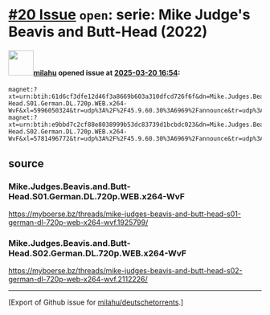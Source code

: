 # [\#20 Issue](https://github.com/milahu/deutschetorrents/issues/20) `open`: serie: Mike Judge's Beavis and Butt-Head (2022)

#### <img src="https://avatars.githubusercontent.com/u/12958815?v=4" width="50">[milahu](https://github.com/milahu) opened issue at [2025-03-20 16:54](https://github.com/milahu/deutschetorrents/issues/20):

    magnet:?xt=urn:btih:61d6cf3dfe12d46f3a8669b603a310dfcd726f6f&dn=Mike.Judges.Beavis.and.Butt-Head.S01.German.DL.720p.WEB.x264-WvF&xl=5996050324&tr=udp%3A%2F%2F45.9.60.30%3A6969%2Fannounce&tr=udp%3A%2F%2F142.132.183.104%3A6969%2Fannounce&tr=udp%3A%2F%2F185.216.179.62%3A25%2Fannounce&tr=udp%3A%2F%2F93.158.213.92%3A1337%2Fannounce&tr=udp%3A%2F%2F5.255.124.190%3A6969%2Fannounce&piece_size=8388608
    magnet:?xt=urn:btih:e9bbd7c2cf88e8038999b53dc83739d1bcbdc023&dn=Mike.Judges.Beavis.and.Butt-Head.S02.German.DL.720p.WEB.x264-WvF&xl=5781496772&tr=udp%3A%2F%2F45.9.60.30%3A6969%2Fannounce&tr=udp%3A%2F%2F142.132.183.104%3A6969%2Fannounce&tr=udp%3A%2F%2F185.216.179.62%3A25%2Fannounce&tr=udp%3A%2F%2F93.158.213.92%3A1337%2Fannounce&tr=udp%3A%2F%2F5.255.124.190%3A6969%2Fannounce&piece_size=8388608

## source

### Mike.Judges.Beavis.and.Butt-Head.S01.German.DL.720p.WEB.x264-WvF

<https://myboerse.bz/threads/mike-judges-beavis-and-butt-head-s01-german-dl-720p-web-x264-wvf.1925799/>

### Mike.Judges.Beavis.and.Butt-Head.S02.German.DL.720p.WEB.x264-WvF

<https://myboerse.bz/threads/mike-judges-beavis-and-butt-head-s02-german-dl-720p-web-x264-wvf.2112226/>

------------------------------------------------------------------------

\[Export of Github issue for
[milahu/deutschetorrents](https://github.com/milahu/deutschetorrents).\]
